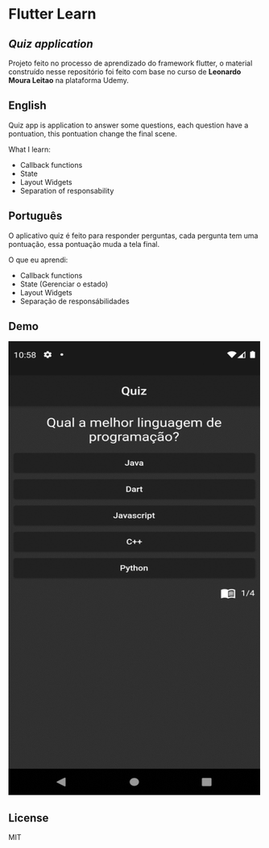 # Flutter Learn
## _Quiz application_

Projeto feito no processo de aprendizado do framework flutter, o material construído
nesse repositório foi feito com base no curso de **Leonardo Moura Leitao** na plataforma Udemy.

## English

Quiz app is application to answer some questions, each question have a pontuation,
this pontuation change the final scene.

What I learn:
- Callback functions
- State
- Layout Widgets
- Separation of responsability

## Português

O aplicativo quiz é feito para responder perguntas, cada pergunta tem uma pontuação,
essa pontuação muda a tela final.

O que eu aprendi:
- Callback functions
- State (Gerenciar o estado)
- Layout Widgets
- Separação de responsábilidades

## Demo

<img src="presentation_resources/application.gif" width="500" height="900">

## License

MIT
